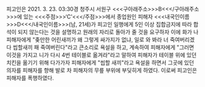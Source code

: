 피고인은 2021. 3. 23. 03:30경 청주시 서원구 <<<구아래주소>>>B<<</구아래주소>>>에 있는 <<<주점>>>‘C'<<</주점>>>에서 종업원인 피해자 <<<내국인이름>>>D<<</내국인이름>>>(남, 21세)가 피고인 일행에게 5인 이상 집합금지에 따라 합석이 되지 않는다는 것을 설명하고 원래의 자리로 돌아가 줄 것을 요구하자 이에 화가 나 피해자에게 "좆만한 어린새끼가 왜 그렇게 싸가지가 없냐, 일로 와 봐라 너 죽여버리겠다 씹할새끼 패 죽여버린다"라고 큰소리로 욕설을 하고, 계속하여 피해자에게 "그러면 이것을 가지고 니가 다시 4번 테이블로 옮겨라"라고 말하여 피해자가 테이블 위에 있던 치킨을 옮기기 위해 다가가자 피해자에게 "씹할 새끼"라고 욕설을 하면서 그곳에 있던 의자를 피해자를 향해 발로 차 피해자의 무릎 부위에 부딪히게 하였다.
이로써 피고인은 피해자를 폭행하였다.